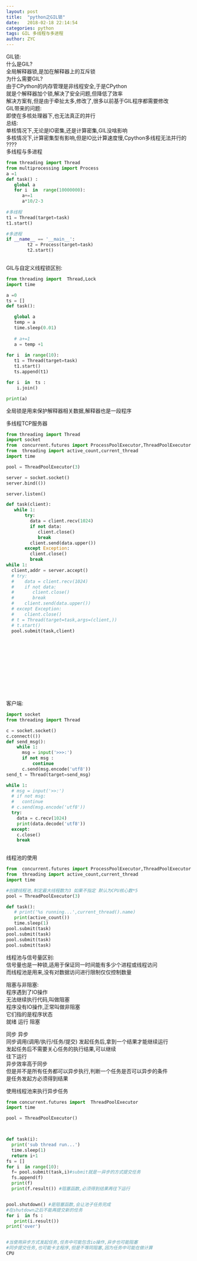 ```yaml
---
layout: post
title:  "python之GIL锁"
date:   2018-02-18 22:14:54
categories: python
tags: GIL 多线程与多进程
author: ZYC
---
```






GIL锁:     
什么是GIL?     
全局解释器锁,是加在解释器上的互斥锁    
为什么需要GIL?     
由于CPython的内存管理是非线程安全,于是CPython   
就是个解释器加个锁,解决了安全问题,但降低了效率    
解决方案有,但是由于牵扯太多,修改了,很多以前基于GIL程序都需要修改    
GIL带来的问题:       
即使在多核处理器下,也无法真正的并行    
总结:  
单核情况下,无论是IO密集,还是计算密集,GIL没啥影响   
多核情况下,计算密集型有影响,但是IO比计算速度慢,Cpython多线程无法并行的
????         
多线程与多进程
````python
from threading import Thread
from multiprocessing import Process
a =1 
def task() :
   global a 
   for i  in  range(10000000):
      a+=1
      a*10/2-3
      
#多线程
t1 = Thread(target=task)
t1.start()

#多进程
if __name__ == '__main__':
        t2 = Process(target=task)
        t2.start()
       

````
GIL与自定义线程锁区别:       
```python
from threading import  Thread,Lock
import time

a =0
ts = []
def task():

   global a
   temp = a
   time.sleep(0.01)
   
   # a+=1
   a = temp +1
   
for i  in range(10):
   t1 = Thread(target=task)
   t1.start()
   ts.append(t1)

for i  in  ts :
    i.join()

print(a)

```
全局锁是用来保护解释器相关数据,解释器也是一段程序   


多线程TCP服务器   
```python
from threading import Thread
import socket
from  concurrent.futures import ProcessPoolExecutor,ThreadPoolExecutor
from  threading import active_count,current_thread
import time

pool = ThreadPoolExecutor(3)

server = socket.socket()
server.bind(())

server.listen()

def task(client):
   while 1:
       try:
         data = client.recv(1024)
         if not data:
            client.close()
            break
         client.send(data.upper())
       except Exception:
         client.close()
         break
while 1:
  client,addr = server.accept()
  # try:
  #    data = client.recv(1024)
  #    if not data:
  #       client.close()
  #       break
  #    client.send(data.upper())
  # except Exception:
  #    client.close()
  # t = Thread(target=task,args=(client,))
  # t.start()
  pool.submit(task,client)
 
 
 
 
 
 
 
 
 
 
 
```
客户端:
```python
import socket
from threading import Thread

c = socket.socket()
c.connect(())
def send_msg():
    while 1:
      msg = input('>>>:')
      if not msg :
          continue
      c.send(msg.encode('utf8')) 
send_t = Thread(target=send_msg)

while 1:
  # msg = input('>>:')
  # if not msg:
  #   continue
  # c.send(msg.encode('utf8'))
  try:
    data = c.recv(1024)
    print(data.decode('utf8'))
  except:
    c.close()
    break
  
```
线程池的使用     
```python
from  concurrent.futures import ProcessPoolExecutor,ThreadPoolExecutor
from  threading import active_count,current_thread
import time

#创建线程池,制定最大线程数为3 如果不指定 默认为CPU核心数*5
pool = ThreadPoolExecutor(3)

def task():
   # print('%s running...',current_thread().name)
   print(active_count())
   time.sleep(1)
pool.submit(task)   
pool.submit(task)
pool.submit(task)
pool.submit(task)

```
线程池与信号量区别:     
信号量也是一种锁,适用于保证同一时间能有多少个进程或线程访问    
而线程池是用来,没有对数据访问进行限制仅仅控制数量


阻塞与非阻塞:      
程序遇到了IO操作     
无法继续执行代码,叫做阻塞     
程序没有IO操作,正常叫做非阻塞     
它们指的是程序状态      
就绪  运行   阻塞     

同步 异步      
同步调用(调用/执行/任务/提交)
发起任务后,拿到一个结果才能继续运行   
发起任务后不需要关心任务的执行结果,可以继续   
往下运行   
异步效率高于同步   
但是并不是所有任务都可以异步执行,判断一个任务是否可以异步的条件   
是任务发起方必须得到结果   

使用线程池来执行异步任务
```python
from concurrent.futures import  ThreadPoolExecutor
import time

pool = ThreadPoolExecutor()



def task(i):
  print('sub thread run...')
  time.sleep(1)
  return i+1
fs = []  
for i  in range(10):
  f= pool.submit(task,i)#submit就是一异步的方式提交任务
  fs.append(f)
  print(f)
  print(f.result()) #阻塞函数,必须得到结果再往下运行


pool.shutdown() #是阻塞函数,会让池子任务完成
#在shutdown之后不能再提交新的任务
for i  in fs :
   print(i.result())
print('over')


#当使用异步方式发起任务,任务中可能包含io操作,异步也可能阻塞
#同步提交任务,也可能卡主程序,但是不等同阻塞,因为任务中可能在做计算
CPU


```